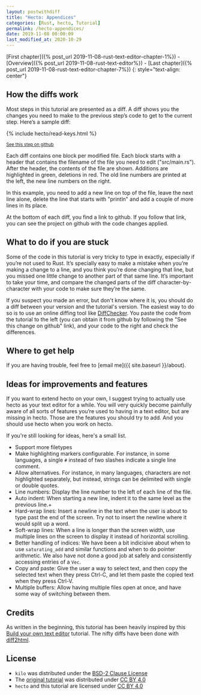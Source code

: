 ```yaml
---
layout: postwithdiff
title: "Hecto: Appendices"
categories: [Rust, hecto, Tutorial]
permalink: /hecto-appendices/
date: 2019-11-08 00:00:09
last_modified_at: 2020-10-29
---
```

[First chapter]({% post_url 2019-11-08-rust-text-editor-chapter-1%}) - [Overview]({% post_url 2019-11-08-rust-text-editor%}) - [Last chapter]({% post_url 2019-11-08-rust-text-editor-chapter-7%})
{: style="text-align: center"}
## How the diffs work
Most steps in this tutorial are presented as a diff. A diff shows you the
changes you need to make to the previous step’s code to get to the current step.
Here’s a sample diff:

{% include hecto/read-keys.html %}

<small>[See this step on
github](https://github.com/pflenker/hecto-tutorial/tree/read-keys)</small>

Each diff contains one block per modified file. Each block starts with a header
that contains the filename of the file you need to edit ("src/main.rs"). After
the header, the contents of the file are shown. Additions are highlighted in
green, deletions in red. The old line numbers are printed at the left, the new
line numbers on the right. 

In this example, you need to add a new line on top of the file, leave the next
line alone, delete the line that starts with "println" and add a couple of more
lines in its place.

At the bottom of each diff, you find a link to github. If you follow that link,
you can see the project on github with the code changes applied.

## What to do if you are stuck

Some of the code in this tutorial is very tricky to type in exactly, especially
if you’re not used to Rust. It’s  specially easy to make a mistake when you’re
making a change to a line, and you think you’re done changing that line, but you
missed one little change to another part of that same line. It’s important to
take your time, and compare the changed parts of the diff character-by-character
with your code to make sure they’re the same.

If you suspect you made an error, but don't know where it is, you should do a
diff between your version and the tutorial's version. The easiest way to do so
is to use an online diffing tool like
[DiffChecker](https://www.diffchecker.com/). You paste the code from the
tutorial to the left (you can obtain it from github by following the "See this
change on github" link), and your code to the right and check the differences.

## Where to get help

If you are having trouble, feel free to [email me]({{ site.baseurl }}/about).

## Ideas for improvements and features

If you want to extend hecto on your own, I suggest trying to actually use hecto
as your text editor for a while. You will very quickly become painfully aware of
all sorts of features you’re used to having in a text editor, but are missing in
hecto. Those are the features you should try to add. And you should use hecto
when you work on hecto.

If you're still looking for ideas, here's a small list.
- Support more filetypes
- Make highlighting markers configurable. For instance, in some languages, a
  single `#` instead of two slashes indicate a single line comment. 
- Allow alternatives. For instance, in many languages, characters are not
  highlighted separately, but instead, strings can be delimited with single or
  double quotes.
- Line numbers: Display the line number to the left of each line of the file.
- Auto indent: When starting a new line, indent it to the same level as the
  previous line.+
- Hard-wrap lines: Insert a newline in the text when the user is about to type
  past the end of the screen. Try not to insert the newline where it would split
  up a word.
- Soft-wrap lines: When a line is longer than the screen width, use multiple
  lines on the screen to display it instead of horizontal scrolling.
- Better handling of indices: We have been a bit indicisive about when to use
  `saturating_add` and similar functions and when to do pointer arithmetic. We
  also have not done a good job at safely and consistently accessing entries of
  a `Vec`. 
- Copy and paste: Give the user a way to select text, and then copy the selected
  text when they press Ctrl-C, and let them paste the copied text when they
  press Ctrl-V.
- Multiple buffers: Allow having multiple files open at once, and have some way
  of switching between them.


## Credits
As written in the beginning, this tutorial has been heavily inspired by this
[Build your own text
editor](https://viewsourcecode.org/snaptoken/kilo/index.html) tutorial. The
nifty diffs have been done with
[diff2html](https://github.com/rtfpessoa/diff2html).

## License
- `kilo` was distributed under the [BSD-2 Clause
  License](https://opensource.org/licenses/BSD-2-Clause)
- The [original tutorial](https://viewsourcecode.org/snaptoken/kilo/) was
  distributed under [CC BY 4.0](https://creativecommons.org/licenses/by/4.0/)
- `hecto` and this tutorial are licensed under [CC BY
  4.0](https://creativecommons.org/licenses/by/4.0/)